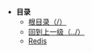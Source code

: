 * **目录**
    * [根目录（/）](/README)
    * [回到上一级（../）](/doc/03-数据库/README)
    * [Redis](/doc/03-数据库/03-Redis/Redis.md)
